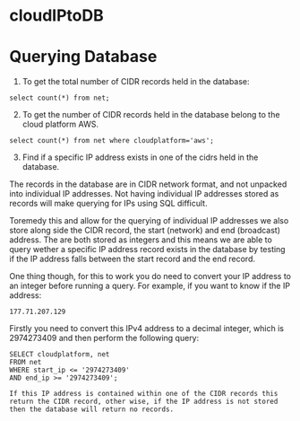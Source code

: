 # cloudIPtoDB


# Querying Database

1. To get the total number of CIDR records held in the database:

```
select count(*) from net;
```

2. To get the number of CIDR records held in the database belong to the cloud platform AWS.

```
select count(*) from net where cloudplatform='aws';
```
3. Find if a specific IP address exists in one of the cidrs held in the database.

The records in the database are in CIDR network format, and not unpacked into individual IP addresses. Not having individual IP addresses stored as records will make querying for IPs using SQL difficult.

Toremedy this and allow for the querying of individual IP addresses we also store along side the CIDR record, the start (network) and end (broadcast) address. The are both stored as integers and this means we are able to query wether a specific IP address record exists in the database by testing if the IP address falls between the start record and the end record.

One thing though, for this to work you do need to convert your IP address to an integer before running a query. 
For example, if you want to know if the IP address:
```
177.71.207.129
```

Firstly you need to convert this IPv4 address to a decimal integer, which is 2974273409 and then perform the following query:

```
SELECT cloudplatform, net 
FROM net 
WHERE start_ip <= '2974273409'
AND end_ip >= '2974273409';

If this IP address is contained within one of the CIDR records this return the CIDR record, other wise, if the IP address is not stored then the database will return no records.
```
